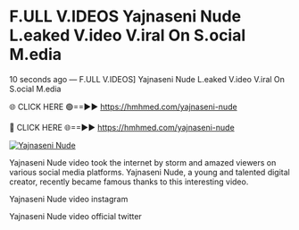 # F.ULL V.IDEOS Yajnaseni Nude L.eaked V.ideo V.iral On S.ocial M.edia

10 seconds ago — F.ULL V.IDEOS] Yajnaseni Nude L.eaked V.ideo V.iral On S.ocial M.edia

🌐 CLICK HERE 🟢==►► https://hmhmed.com/yajnaseni-nude

🔴 CLICK HERE 🌐==►► https://hmhmed.com/yajnaseni-nude

[![Yajnaseni Nude](https://i.imgur.com/dJHk4Zq.gif)](https://hmhmed.com/yajnaseni-nude)

Yajnaseni Nude video took the internet by storm and amazed viewers on various social media platforms. Yajnaseni Nude, a young and talented digital creator, recently became famous thanks to this interesting video.

Yajnaseni Nude video instagram

Yajnaseni Nude video official twitter